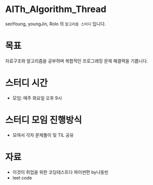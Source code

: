 # AlTh_Algorithm_Thread

seoYoung, youngJin, Rolo 의 `알고리즘 스터디` 입니다.

# 목표

자료구조와 알고리즘을 공부하며
복합적인 프로그래밍 문제 해결력을 기릅니다.


# 스터디 시간

- 모임: 매주 화요일 오후 9시 


# 스터디 모임 진행방식

- 모여서 각자 문제풀이 및 TIL 공유

# 자료

- 이것이 취업을 위한 코딩테스트다 파이썬편 by나동빈
- leet code


